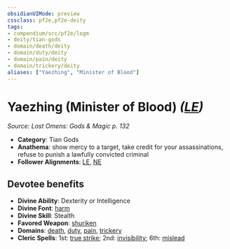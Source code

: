 ```yaml
---
obsidianUIMode: preview
cssclass: pf2e,pf2e-deity
tags:
- compendium/src/pf2e/logm
- deity/tian-gods
- domain/death/deity
- domain/duty/deity
- domain/pain/deity
- domain/trickery/deity
aliases: ["Yaezhing", "Minister of Blood"]
---
```

# Yaezhing (Minister of Blood) *([LE](../../../Rules/traits/lawful-evil-b1.md))*  
*Source: Lost Omens: Gods & Magic p. 132*  

- **Category**: Tian Gods
- **Anathema**: show mercy to a target, take credit for your assassinations, refuse to punish a lawfully convicted criminal
- **Follower Alignments**: [LE](../../../Rules/traits/lawful-evil-b1.md), [NE](../../../Rules/traits/neutral-evil-b1.md)

## Devotee benefits

- **Divine Ability**: Dexterity or Intelligence
- **Divine Font**: [harm](../../spells/harm.md)
- **Divine Skill**: Stealth
- **Favored Weapon**: [shuriken](../../equipment/items/shuriken.md)
- **Domains**: [death](../domains.md#Death), [duty](../domains.md#Duty), [pain](../domains.md#Pain), [trickery](../domains.md#Trickery)
- **Cleric Spells**: 1st: [true strike](../../spells/true-strike.md); 2nd: [invisibility](../../spells/invisibility.md); 6th: [mislead](../../spells/mislead.md)